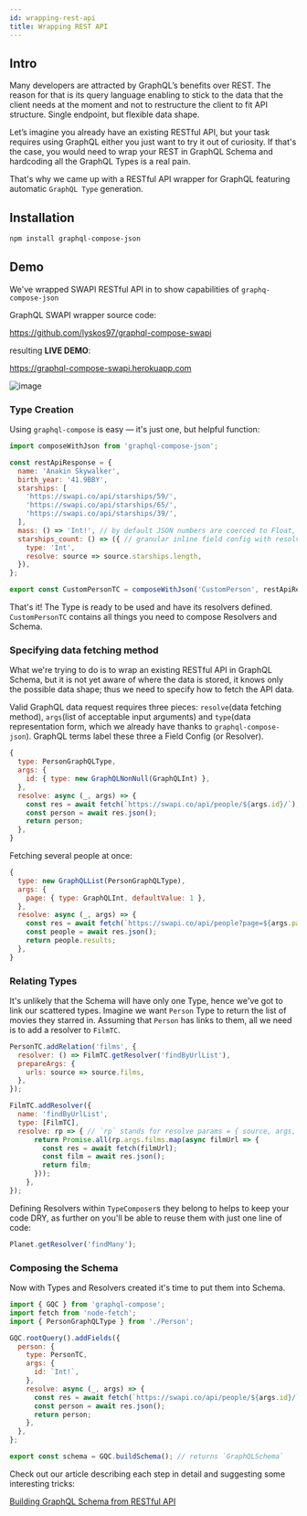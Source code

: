 ```yaml
---
id: wrapping-rest-api
title: Wrapping REST API
---
```


## Intro

Many developers are attracted by GraphQL’s benefits over REST. The reason for that is its query language enabling to stick to the data that the client needs at the moment and not to restructure the client to fit API structure. Single endpoint, but flexible data shape.

Let’s imagine you already have an existing RESTful API, but your task requires using GraphQL either you just want to try it out of curiosity. If that's the case, you would need to wrap your REST in GraphQL Schema and hardcoding all the GraphQL Types is a real pain.

That's why we came up with a RESTful API wrapper for GraphQL featuring automatic `GraphQL Type` generation.

## Installation

```bash
npm install graphql-compose-json
```

## Demo

We've wrapped SWAPI RESTful API in to show capabilities of `graphq-compose-json`

GraphQL SWAPI wrapper source code:

<https://github.com/lyskos97/graphql-compose-swapi>

resulting **LIVE DEMO**:

<https://graphql-compose-swapi.herokuapp.com>

![image](https://user-images.githubusercontent.com/23356069/40114701-baa5dc5a-592f-11e8-9dac-1bfba0f5dca4.png)

### Type Creation

Using `graphql-compose` is easy — it's just one, but helpful function:

```js
import composeWithJson from 'graphql-compose-json';

const restApiResponse = {
  name: 'Anakin Skywalker',
  birth_year: '41.9BBY',
  starships: [
    'https://swapi.co/api/starships/59/',
    'https://swapi.co/api/starships/65/',
    'https://swapi.co/api/starships/39/',
  ],
  mass: () => 'Int!', // by default JSON numbers are coerced to Float, here we've set it to Integer
  starships_count: () => ({ // granular inline field config with resolve function
    type: 'Int',
    resolve: source => source.starships.length,
  }),
};

export const CustomPersonTC = composeWithJson('CustomPerson', restApiResponse);
```

That's it! The Type is ready to be used and have its resolvers defined. `CustomPersonTC` contains all things you need to compose Resolvers and Schema.

### Specifying data fetching method

What we're trying to do is to wrap an existing RESTful API in GraphQL Schema, but it is not yet aware of where the data is stored, it knows only the possible data shape; thus we need to specify how to fetch the API data.

Valid GraphQL data request requires three pieces: `resolve`(data fetching method), `args`(list of acceptable input arguments) and `type`(data representation form, which we already have thanks to `graphql-compose-json`). GraphQL terms label these three a Field Config (or Resolver).

```js
{
  type: PersonGraphQLType,
  args: {
    id: { type: new GraphQLNonNull(GraphQLInt) },
  },
  resolve: async (_, args) => {
    const res = await fetch(`https://swapi.co/api/people/${args.id}/`);
    const person = await res.json();
    return person;
  },
}
```

Fetching several people at once:

```js
{
  type: new GraphQLList(PersonGraphQLType),
  args: {
    page: { type: GraphQLInt, defaultValue: 1 },
  },
  resolve: async (_, args) => {
    const res = await fetch(`https://swapi.co/api/people?page=${args.page}`);
    const people = await res.json();
    return people.results;
  },
}
```

### Relating Types

It's unlikely that the Schema will have only one Type, hence we've got to link our scattered types. Imagine we want `Person` Type to return the list of movies they starred in. Assuming that `Person` has links to them, all we need is to add a resolver to `FilmTC`.

```js
PersonTC.addRelation('films', {
  resolver: () => FilmTC.getResolver('findByUrlList'),
  prepareArgs: {
    urls: source => source.films,
  },
});
```

```js
FilmTC.addResolver({
  name: 'findByUrlList',
  type: [FilmTC],
  resolve: rp => { // `rp` stands for resolve params = { source, args, context, info }
      return Promise.all(rp.args.films.map(async filmUrl => {
        const res = await fetch(filmUrl);
        const film = await res.json();
        return film;
      }));
    },
});
```

Defining Resolvers within `TypeComposer`s they belong to helps to keep your code DRY, as further on you'll be able to reuse them with just one line of code:

```js
Planet.getResolver('findMany');
```

### Composing the Schema

Now with Types and Resolvers created it's time to put them into Schema.

```js
import { GQC } from 'graphql-compose';
import fetch from 'node-fetch';
import { PersonGraphQLType } from './Person';

GQC.rootQuery().addFields({
  person: {
    type: PersonTC,
    args: {
      id: `Int!`,
    },
    resolve: async (_, args) => {
      const res = await fetch(`https://swapi.co/api/people/${args.id}/`);
      const person = await res.json();
      return person;
    },
  },
};

export const schema = GQC.buildSchema(); // returns `GraphQLSchema`
```

Check out our article describing each step in detail and suggesting some interesting tricks:

[Building GraphQL Schema from RESTful API](https://medium.com/@lyskos97/building-graphql-schema-from-rest-api-ee31ac12c57b)

